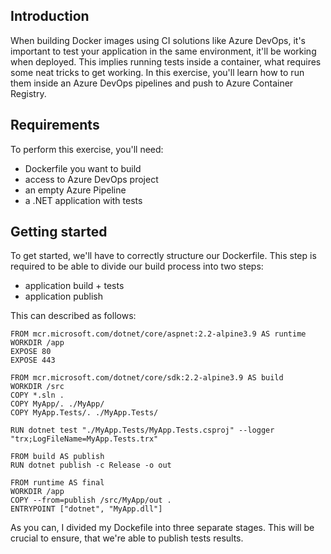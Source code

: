 ## Introduction
When building Docker images using CI solutions like Azure DevOps, it's important to test your application in the same environment, it'll be working when deployed. This implies running tests inside a container, what requires some neat tricks to get working. In this exercise, you'll learn how to run them inside an Azure DevOps pipelines and push to Azure Container Registry.
## Requirements
To perform this exercise, you'll need:
* Dockerfile you want to build
* access to Azure DevOps project
* an empty Azure Pipeline
* a .NET application with tests
## Getting started
To get started, we'll have to correctly structure our Dockerfile. This step is required to be able to divide our build process into two steps:
* application build + tests
* application publish

This can described as follows:
```
FROM mcr.microsoft.com/dotnet/core/aspnet:2.2-alpine3.9 AS runtime
WORKDIR /app
EXPOSE 80
EXPOSE 443

FROM mcr.microsoft.com/dotnet/core/sdk:2.2-alpine3.9 AS build
WORKDIR /src
COPY *.sln .
COPY MyApp/. ./MyApp/
COPY MyApp.Tests/. ./MyApp.Tests/

RUN dotnet test "./MyApp.Tests/MyApp.Tests.csproj" --logger "trx;LogFileName=MyApp.Tests.trx" 

FROM build AS publish
RUN dotnet publish -c Release -o out

FROM runtime AS final
WORKDIR /app
COPY --from=publish /src/MyApp/out .
ENTRYPOINT ["dotnet", "MyApp.dll"]
```
As you can, I divided my Dockefile into three separate stages. This will be crucial to ensure, that we're able to publish tests results.